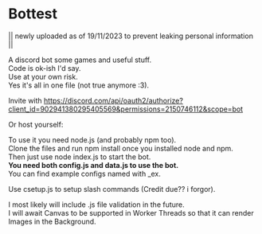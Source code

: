 # Bottest

|| newly uploaded as of 19/11/2023 to prevent leaking personal information ||  

A discord bot some games and useful stuff.     
Code is ok-ish I'd say.     
Use at your own risk.     
Yes it's all in one file (not true anymore :3).     

Invite with https://discord.com/api/oauth2/authorize?client_id=902941380295405569&permissions=2150746112&scope=bot

Or host yourself:

To use it you need node.js (and probably npm too).     
Clone the files and run npm install once you installed node and npm.     
Then just use node index.js to start the bot.      
**You need both config.js and data.js to use the bot.**     
You can find example configs named with _ex.

Use csetup.js to setup slash commands (Credit due?? i forgor).

I most likely will include .js file validation in the future.        
I will await Canvas to be supported in Worker Threads so that it can render Images in the Background.
